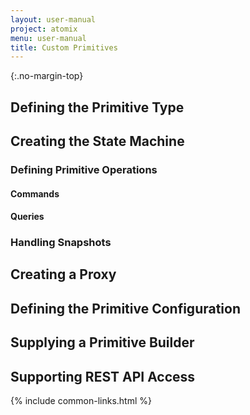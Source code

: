 ```yaml
---
layout: user-manual
project: atomix
menu: user-manual
title: Custom Primitives
---
```


{:.no-margin-top}
## Defining the Primitive Type

## Creating the State Machine

### Defining Primitive Operations

#### Commands

#### Queries

### Handling Snapshots

## Creating a Proxy

## Defining the Primitive Configuration

## Supplying a Primitive Builder

## Supporting REST API Access

{% include common-links.html %}
